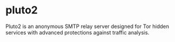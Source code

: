 # pluto2
Pluto2 is an anonymous SMTP relay server designed for Tor hidden services with advanced protections against traffic analysis.
